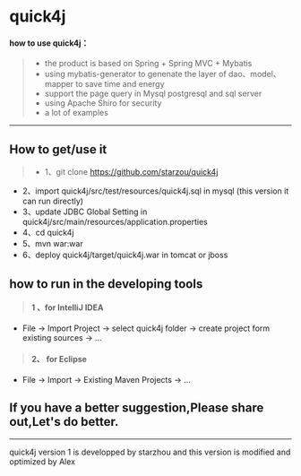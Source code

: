 # quick4j

#### how to use **quick4j**：

> * the product is based on Spring + Spring MVC + Mybatis
> * using mybatis-generator to genenate the layer of dao、model、mapper to save time and energy
> * support the page query in Mysql postgresql and sql server 
> * using Apache Shiro for security
> * a lot of examples 


------

## How to get/use it
> * 1、git clone https://github.com/starzou/quick4j
* 2、import quick4j/src/test/resources/quick4j.sql  in mysql
(this version it can run  directly)
* 3、update JDBC Global Setting in  quick4j/src/main/resources/application.properties  
* 4、cd quick4j
* 5、mvn war:war 
* 6、deploy  quick4j/target/quick4j.war in tomcat or jboss

## how to run in the developing tools
> #### 1 、for IntelliJ IDEA
* File -> Import Project -> select quick4j folder -> create project form existing sources -> ...

> #### 2、 for Eclipse
* File -> Import -> Existing Maven Projects -> ...


## If you have a better suggestion,Please share out,Let's do better.

------
quick4j version 1 is developped by starzhou 
and this version is modified and optimized by Alex 
